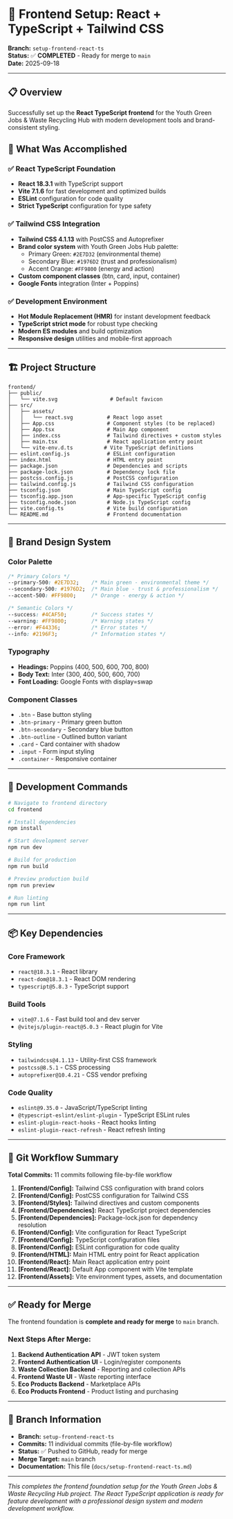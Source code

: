 # 🌱 Frontend Setup: React + TypeScript + Tailwind CSS

**Branch:** `setup-frontend-react-ts`  
**Status:** ✅ **COMPLETED** - Ready for merge to `main`  
**Date:** 2025-09-18

---

## 📋 Overview

Successfully set up the **React TypeScript frontend** for the Youth Green Jobs & Waste Recycling Hub with modern development tools and brand-consistent styling.

## 🎯 What Was Accomplished

### ✅ **React TypeScript Foundation**
- **React 18.3.1** with TypeScript support
- **Vite 7.1.6** for fast development and optimized builds
- **ESLint** configuration for code quality
- **Strict TypeScript** configuration for type safety

### ✅ **Tailwind CSS Integration**
- **Tailwind CSS 4.1.13** with PostCSS and Autoprefixer
- **Brand color system** with Youth Green Jobs Hub palette:
  - Primary Green: `#2E7D32` (environmental theme)
  - Secondary Blue: `#1976D2` (trust and professionalism)
  - Accent Orange: `#FF9800` (energy and action)
- **Custom component classes** (btn, card, input, container)
- **Google Fonts** integration (Inter + Poppins)

### ✅ **Development Environment**
- **Hot Module Replacement (HMR)** for instant development feedback
- **TypeScript strict mode** for robust type checking
- **Modern ES modules** and build optimization
- **Responsive design** utilities and mobile-first approach

---

## 🏗️ Project Structure

```
frontend/
├── public/
│   └── vite.svg                 # Default favicon
├── src/
│   ├── assets/
│   │   └── react.svg           # React logo asset
│   ├── App.css                 # Component styles (to be replaced)
│   ├── App.tsx                 # Main App component
│   ├── index.css               # Tailwind directives + custom styles
│   ├── main.tsx                # React application entry point
│   └── vite-env.d.ts          # Vite TypeScript definitions
├── eslint.config.js            # ESLint configuration
├── index.html                  # HTML entry point
├── package.json                # Dependencies and scripts
├── package-lock.json           # Dependency lock file
├── postcss.config.js           # PostCSS configuration
├── tailwind.config.js          # Tailwind CSS configuration
├── tsconfig.json               # Main TypeScript config
├── tsconfig.app.json           # App-specific TypeScript config
├── tsconfig.node.json          # Node.js TypeScript config
├── vite.config.ts              # Vite build configuration
└── README.md                   # Frontend documentation
```

---

## 🎨 Brand Design System

### **Color Palette**
```css
/* Primary Colors */
--primary-500: #2E7D32;    /* Main green - environmental theme */
--secondary-500: #1976D2;  /* Main blue - trust & professionalism */
--accent-500: #FF9800;     /* Orange - energy & action */

/* Semantic Colors */
--success: #4CAF50;        /* Success states */
--warning: #FF9800;        /* Warning states */
--error: #F44336;          /* Error states */
--info: #2196F3;           /* Information states */
```

### **Typography**
- **Headings:** Poppins (400, 500, 600, 700, 800)
- **Body Text:** Inter (300, 400, 500, 600, 700)
- **Font Loading:** Google Fonts with display=swap

### **Component Classes**
- `.btn` - Base button styling
- `.btn-primary` - Primary green button
- `.btn-secondary` - Secondary blue button
- `.btn-outline` - Outlined button variant
- `.card` - Card container with shadow
- `.input` - Form input styling
- `.container` - Responsive container

---

## 🚀 Development Commands

```bash
# Navigate to frontend directory
cd frontend

# Install dependencies
npm install

# Start development server
npm run dev

# Build for production
npm run build

# Preview production build
npm run preview

# Run linting
npm run lint
```

---

## 📦 Key Dependencies

### **Core Framework**
- `react@18.3.1` - React library
- `react-dom@18.3.1` - React DOM rendering
- `typescript@5.8.3` - TypeScript support

### **Build Tools**
- `vite@7.1.6` - Fast build tool and dev server
- `@vitejs/plugin-react@5.0.3` - React plugin for Vite

### **Styling**
- `tailwindcss@4.1.13` - Utility-first CSS framework
- `postcss@8.5.1` - CSS processing
- `autoprefixer@10.4.21` - CSS vendor prefixing

### **Code Quality**
- `eslint@9.35.0` - JavaScript/TypeScript linting
- `@typescript-eslint/eslint-plugin` - TypeScript ESLint rules
- `eslint-plugin-react-hooks` - React hooks linting
- `eslint-plugin-react-refresh` - React refresh linting

---

## 🔄 Git Workflow Summary

**Total Commits:** 11 commits following file-by-file workflow

1. **[Frontend/Config]:** Tailwind CSS configuration with brand colors
2. **[Frontend/Config]:** PostCSS configuration for Tailwind CSS  
3. **[Frontend/Styles]:** Tailwind directives and custom components
4. **[Frontend/Dependencies]:** React TypeScript project dependencies
5. **[Frontend/Dependencies]:** Package-lock.json for dependency resolution
6. **[Frontend/Config]:** Vite configuration for React TypeScript
7. **[Frontend/Config]:** TypeScript configuration files
8. **[Frontend/Config]:** ESLint configuration for code quality
9. **[Frontend/HTML]:** Main HTML entry point for React application
10. **[Frontend/React]:** Main React application entry point
11. **[Frontend/React]:** Default App component with Vite template
12. **[Frontend/Assets]:** Vite environment types, assets, and documentation

---

## ✅ **Ready for Merge**

The frontend foundation is **complete and ready for merge** to `main` branch. 

### **Next Steps After Merge:**
1. **Backend Authentication API** - JWT token system
2. **Frontend Authentication UI** - Login/register components  
3. **Waste Collection Backend** - Reporting and collection APIs
4. **Frontend Waste UI** - Waste reporting interface
5. **Eco Products Backend** - Marketplace APIs
6. **Eco Products Frontend** - Product listing and purchasing

---

## 🔗 **Branch Information**

- **Branch:** `setup-frontend-react-ts`
- **Commits:** 11 individual commits (file-by-file workflow)
- **Status:** ✅ Pushed to GitHub, ready for merge
- **Merge Target:** `main` branch
- **Documentation:** This file (`docs/setup-frontend-react-ts.md`)

---

*This completes the frontend foundation setup for the Youth Green Jobs & Waste Recycling Hub project. The React TypeScript application is ready for feature development with a professional design system and modern development workflow.*
